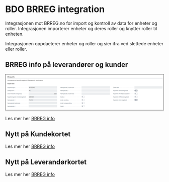 # BDO BRREG integration

Integrasjonen mot BRREG.no for import og kontroll av data for enheter og roller.
Integrasjonen importerer enheter og deres roller og knytter roller til enheten.

Integrasjonen oppdaeterer enheter og roller og sier ifra ved slettede enheter eller roller.

## BRREG info på leverandører og kunder

![Brreg info](media/brreg-info-cardpart.png)

Les mer her [BRREG info](custvend/brreg-info-cardpart.md)

## Nytt på Kundekortet

Les mer her [BRREG info](custvend/brreg-page-customer-card.md)

## Nytt på Leverandørkortet

Les mer her [BRREG info](custvend/brreg-page-customer-card.md)
